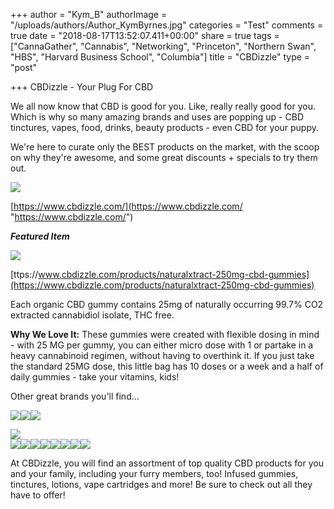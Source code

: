 +++
author = "Kym_B"
authorImage = "/uploads/authors/Author_KymByrnes.jpg"
categories = "Test"
comments = true
date = "2018-08-17T13:52:07.411+00:00"
share = true
tags = ["CannaGather", "Cannabis", "Networking", "Princeton", "Northern Swan", "HBS", "Harvard Business School", "Columbia"]
title = "CBDizzle"
type = "post"

+++
CBDizzle - Your Plug For CBD

We all now know that CBD is good for you. Like, really really good for you. Which is why so many amazing brands and uses are popping up - CBD tinctures, vapes, food, drinks, beauty products - even CBD for your puppy.

We're here to curate only the BEST products on the market, with the scoop on why they're awesome, and some great discounts + specials to try them out.  
  
  
![](/uploads/cbdizzlePug.jpg)

[https://www.cbdizzle.com/](https://www.cbdizzle.com/ "https://www.cbdizzle.com/")

**_Featured Item_**

![](/uploads/NatXtract_Gummies_.jpg)

[ttps://www.cbdizzle.com/products/naturalxtract-250mg-cbd-gummies](https://www.cbdizzle.com/products/naturalxtract-250mg-cbd-gummies)

Each organic CBD gummy contains 25mg of naturally occurring 99.7% CO2 extracted cannabidiol isolate, THC free.

**Why We Love It:** These gummies were created with flexible dosing in mind - with 25 MG per gummy, you can either micro dose with 1 or partake in a heavy cannabinoid regimen, without having to overthink it. If you just take the standard 25MG dose, this little bag has 10 doses or a week and a half of daily gummies - take your vitamins, kids!

Other great brands you'll find...

![](/uploads/7_Point_Logo_A_160x160@2x.png)![](/uploads/flower_power_logo_160x160@2x.png)![](/uploads/Brand-Guide_Natural-Xtract_160x160@2x.png)

![](/uploads/CannaBLISWKymB_Logo_160x160@2x.jpg)  
![](/uploads/health-smart-cbd-logo-v2_160x160@2x.png)![](/uploads/High_Falls_Logo_Wide_TM_small_160x160@2x.png)![](/uploads/HWY_2_160x160@2x.gif)![](/uploads/poppednyc.png)![](/uploads/Soul_Addict_160x160@2x.png)![](/uploads/CannaCream_Logo_copy_160x160@2x.png)![](/uploads/Terp_Nation_Logo_160x160@2x.png)![](/uploads/tribetokeslogomini.png)

At CBDizzle, you will find an assortment of top quality CBD products for you and your family, including your furry members, too! Infused gummies, tinctures, lotions, vape cartridges and more! Be sure to check out all they have to offer!